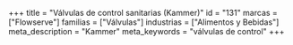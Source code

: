 +++
title = "Válvulas de control sanitarias (Kammer)"
id = "131"
marcas = ["Flowserve"]
familias = ["Válvulas"]
industrias = ["Alimentos y Bebidas"]
meta_description = "Kammer"
meta_keywords = "válvulas de control"
+++
